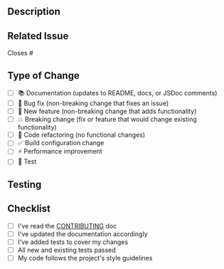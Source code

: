 ## Description

<!-- Describe the changes introduced by this PR -->

## Related Issue

<!-- Link to the related issue if applicable -->
Closes #

## Type of Change

<!-- Mark with an `x` all the checkboxes that apply (like `[x]`) -->

- [ ] 📚 Documentation (updates to README, docs, or JSDoc comments)
- [ ] 🐛 Bug fix (non-breaking change that fixes an issue)
- [ ] 🚀 New feature (non-breaking change that adds functionality)
- [ ] 💥 Breaking change (fix or feature that would change existing functionality)
- [ ] 🧹 Code refactoring (no functional changes)
- [ ] ✅ Build configuration change
- [ ] ⚡ Performance improvement
- [ ] 🧪 Test

## Testing

<!-- Describe the testing you've done -->

## Checklist

<!-- Mark with an `x` all the checkboxes that apply (like `[x]`) -->

- [ ] I've read the [CONTRIBUTING](../CONTRIBUTING.md) doc
- [ ] I've updated the documentation accordingly
- [ ] I've added tests to cover my changes
- [ ] All new and existing tests passed
- [ ] My code follows the project's style guidelines